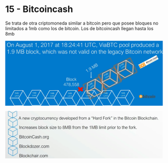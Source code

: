 # 15 - Bitcoincash

Se trata de otra criptomoneda similar a bitcoin pero que posee bloques no limitados a 1mb como los de bitcoin. Los de bitcoincash llegan hasta los 8mb

![](../../.gitbook/assets/imagen%20%28332%29.png)

![](../../.gitbook/assets/imagen%20%28327%29.png)

